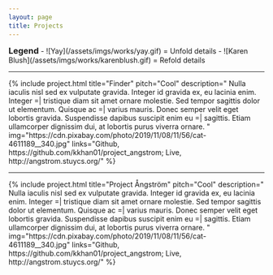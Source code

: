 ```yaml
---
layout: page
title: Projects
---
```


<style>
 h3 {
   display:inline;
 }
 details summary::-webkit-details-marker {
   background: url(/assets/imgs/works/yay.gif) center no-repeat;
   color: transparent;
 }
 details[open] summary::-webkit-details-marker {
   background: url(/assets/imgs/works/karenblush.gif) center no-repeat;
   color: transparent;
 }
</style>

<h3>Legend</h3>
- ![Yay](/assets/imgs/works/yay.gif) = Unfold details
- ![Karen Blush](/assets/imgs/works/karenblush.gif) = Refold details
<hr>
{%
    include project.html
    title="Finder"
    pitch="Cool"
    description="
    Nulla iaculis nisl sed ex vulputate gravida. Integer id gravida ex, eu lacinia enim. Integer
    =| tristique diam sit amet ornare molestie. Sed tempor sagittis dolor ut elementum. Quisque ac
    =| varius mauris. Donec semper velit eget lobortis gravida. Suspendisse dapibus suscipit enim eu
    =| sagittis. Etiam ullamcorper dignissim dui, at lobortis purus viverra ornare.
    "
    img="https://cdn.pixabay.com/photo/2019/11/08/11/56/cat-4611189__340.jpg"
    links="Github, https://github.com/kkhan01/project_angstrom; Live, http://angstrom.stuycs.org/"
%}
<hr>
{%
    include project.html
    title="Project Ångström"
    pitch="Cool"
    description="
    Nulla iaculis nisl sed ex vulputate gravida. Integer id gravida ex, eu lacinia enim. Integer
    =| tristique diam sit amet ornare molestie. Sed tempor sagittis dolor ut elementum. Quisque ac
    =| varius mauris. Donec semper velit eget lobortis gravida. Suspendisse dapibus suscipit enim eu
    =| sagittis. Etiam ullamcorper dignissim dui, at lobortis purus viverra ornare.
    "
    img="https://cdn.pixabay.com/photo/2019/11/08/11/56/cat-4611189__340.jpg"
    links="Github, https://github.com/kkhan01/project_angstrom; Live, http://angstrom.stuycs.org/"
%}
